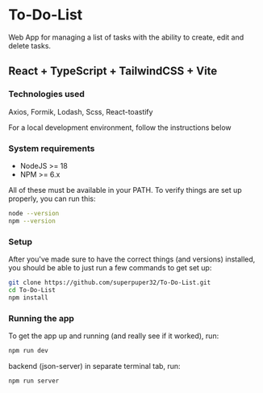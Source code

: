 # To-Do-List
Web App for managing a list of tasks with the ability to create, edit and delete tasks.

## React + TypeScript + TailwindCSS + Vite

### Technologies used

Axios, Formik, Lodash, Scss, React-toastify

For a local development environment, follow the instructions below

### System requirements

* NodeJS >= 18
* NPM >= 6.x

All of these must be available in your PATH. To verify things are set up properly, you can run this:
```sh
node --version
npm --version
```

### Setup

After you've made sure to have the correct things (and versions) installed, you should be able to just run a few commands to get set up:
```sh
git clone https://github.com/superpuper32/To-Do-List.git
cd To-Do-List
npm install
```

### Running the app

To get the app up and running (and really see if it worked), run:
```sh
npm run dev
```

backend (json-server) in separate terminal tab, run:
```sh
npm run server
```
